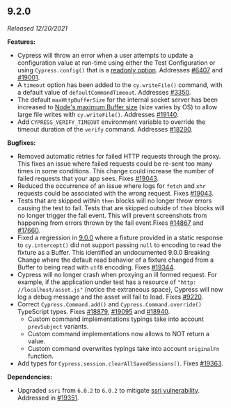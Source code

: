 ## 9.2.0

_Released 12/20/2021_

**Features:**

- Cypress will throw an error when a user attempts to update a configuration
  value at run-time using either the Test Configuration or using
  `Cypress.config()` that is a
  [readonly option](https://docs.cypress.io/guides/references/configuration#Test-Configuration).
  Addresses [#6407](https://github.com/cypress-io/cypress/issues/6407) and
  [#19001](https://github.com/cypress-io/cypress/issues/19001).
- A `timeout` option has been added to the `cy.writeFile()` command, with a
  default value of `defaultCommandTimeout`. Addresses
  [#3350](https://github.com/cypress-io/cypress/issues/3350).
- The default `maxHttpBufferSize` for the internal socket server has been
  increased to
  [Node's maximum Buffer size](https://nodejs.org/api/buffer.html#bufferconstantsmax_length)
  (size varies by OS) to allow large file writes with `cy.writeFile()`.
  Addresses [#19140](https://github.com/cypress-io/cypress/issues/19140).
- Add `CYPRESS_VERIFY_TIMEOUT` environment variable to override the timeout
  duration of the `verify` command. Addresses
  [#18290](https://github.com/cypress-io/cypress/issues/18290).

**Bugfixes:**

- Removed automatic retries for failed HTTP requests through the proxy. This
  fixes an issue where failed requests could be re-sent too many times in some
  conditions. This change could increase the number of failed requests that your
  app sees. Fixes [#19043](https://github.com/cypress-io/cypress/issues/19043).
- Reduced the occurrence of an issue where logs for `fetch` and `xhr` requests
  could be associated with the wrong request. Fixes
  [#19043](https://github.com/cypress-io/cypress/issues/19043).
- Tests that are skipped within `then` blocks will no longer throw errors
  causing the test to fail. Tests that are skipped outside of `then` blocks will
  no longer trigger the fail event. This will prevent screenshots from happening
  from errors thrown by the fail event.Fixes
  [#14867](https://github.com/cypress-io/cypress/issues/14867) and
  [#17660](https://github.com/cypress-io/cypress/issues/17660).
- Fixed a regression in [9.0.0](/guides/references/changelog#9-0-0) where a
  fixture provided in a static response to `cy.intercept()` did not support
  passing `null` to encoding to read the fixture as a Buffer. This identified an
  undocumented 9.0.0 Breaking Change where the default read behavior of a
  fixture changed from a Buffer to being read with `utf8` encoding. Fixes
  [#19344](https://github.com/cypress-io/cypress/issues/19344).
- Cypress will no longer crash when proxying an ill formed request. For example,
  if the application under test has a resource of `"http: //localhost/asset.js"`
  (notice the extraneous space), Cypress will now log a debug message and the
  asset will fail to load. Fixes
  [#9220](https://github.com/cypress-io/cypress/issues/9220).
- Correct `Cypress.Command.add()` and `Cypress.Command.override()` TypeScript
  types. Fixes [#18879](https://github.com/cypress-io/cypress/issues/18879),
  [#19095](https://github.com/cypress-io/cypress/issues/19095) and
  [#18940](https://github.com/cypress-io/cypress/issues/18940).
  - Custom command implementations typings take into account `prevSubject`
    variants.
  - Custom command implementations now allows to NOT return a value.
  - Custom command overwrites typings take into account `originalFn` function.
- Add types for `Cypress.session.clearAllSavedSessions()`. Fixes
  [#19363](https://github.com/cypress-io/cypress/issues/19363).

**Dependencies:**

- Upgraded `ssri` from `6.0.2` to `6.0.2` to mitigate
  [ssri vulnerability](snyk.io/vuln/npm:ssri@6.0.1). Addressed in
  [#19351](https://github.com/cypress-io/cypress/issues/19351).
